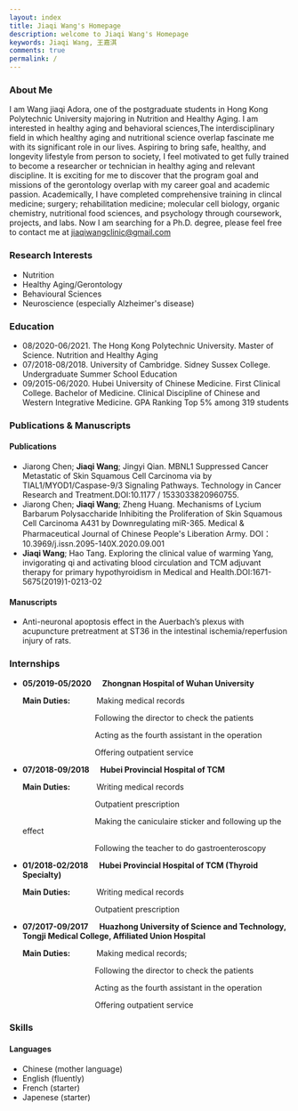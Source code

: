 ```yaml
---
layout: index
title: Jiaqi Wang's Homepage
description: welcome to Jiaqi Wang's Homepage
keywords: Jiaqi Wang, 王嘉淇
comments: true
permalink: /
---
```


### About Me

I am Wang jiaqi Adora, one of the postgraduate students in Hong Kong Polytechnic University majoring in Nutrition and Healthy Aging. I am interested in healthy aging and behavioral sciences,The interdisciplinary field in which healthy aging and nutritional science overlap fascinate me with its significant role in our lives. Aspiring to bring safe, healthy, and longevity lifestyle from person to society, I feel motivated to get fully trained to become a researcher or technician in healthy aging and relevant discipline. It is exciting for me to discover that the program goal and missions of the gerontology overlap with my career goal and academic passion. 
Academically, I have completed comprehensive training in clincal medicine; surgery; rehabilitation medicine; molecular cell biology, organic chemistry, nutritional food sciences, and psychology through coursework, projects, and labs. Now I am searching for a Ph.D. degree, please feel free to contact me at jiaqiwangclinic@gmail.com
### Research Interests

- Nutrition
- Healthy Aging/Gerontology
- Behavioural Sciences
- Neuroscience (especially Alzheimer's disease)

### Education

- 08/2020-06/2021. The Hong Kong Polytechnic University. Master of Science. Nutrition and Healthy Aging
- 07/2018-08/2018. University of Cambridge. Sidney Sussex College. Undergraduate Summer School Education
- 09/2015-06/2020. Hubei University of Chinese Medicine. First Clinical College. Bachelor of Medicine. Clinical Discipline of Chinese and Western Integrative Medicine. GPA Ranking Top 5% among 319 students

### Publications & Manuscripts

#### Publications

- Jiarong Chen; **Jiaqi Wang**; Jingyi Qian. MBNL1 Suppressed Cancer Metastatic of Skin Squamous Cell Carcinoma via by TIAL1/MYOD1/Caspase-9/3 Signaling Pathways. Technology in Cancer Research and Treatment.DOI:10.1177 / 1533033820960755.
- Jiarong Chen; **Jiaqi Wang**; Zheng Huang. Mechanisms of Lycium Barbarum Polysaccharide Inhibiting the Proliferation of Skin Squamous Cell Carcinoma A431 by Downregulating miR-365. Medical & Pharmaceutical Journal of Chinese People's Liberation Army. DOI： 10.3969/j.issn.2095-140X.2020.09.001
- **Jiaqi Wang**; Hao Tang. Exploring the clinical value of warming Yang, invigorating qi and activating blood circulation and TCM adjuvant therapy for primary hypothyroidism in Medical and Health.DOI:1671-5675(2019)1-0213-02

#### Manuscripts

- Anti-neuronal apoptosis effect in the Auerbach’s plexus with acupuncture pretreatment at ST36 in the intestinal ischemia/reperfusion injury of rats.

### Internships

- **05/2019-05/2020**&nbsp;&nbsp;&nbsp;&nbsp;&nbsp;**Zhongnan Hospital of Wuhan University**

  **Main Duties:**&nbsp;&nbsp;&nbsp;&nbsp;&nbsp;&nbsp;&nbsp;&nbsp;&nbsp;&nbsp;&nbsp;&nbsp;Making medical records

  &nbsp;&nbsp;&nbsp;&nbsp;&nbsp;&nbsp;&nbsp;&nbsp;&nbsp;&nbsp;&nbsp;&nbsp;&nbsp;&nbsp;&nbsp;&nbsp;&nbsp;&nbsp;&nbsp;&nbsp;&nbsp;&nbsp;&nbsp;&nbsp;&nbsp;&nbsp;&nbsp;&nbsp;&nbsp;&nbsp;&nbsp;&nbsp;&nbsp;Following the director to check the patients

  &nbsp;&nbsp;&nbsp;&nbsp;&nbsp;&nbsp;&nbsp;&nbsp;&nbsp;&nbsp;&nbsp;&nbsp;&nbsp;&nbsp;&nbsp;&nbsp;&nbsp;&nbsp;&nbsp;&nbsp;&nbsp;&nbsp;&nbsp;&nbsp;&nbsp;&nbsp;&nbsp;&nbsp;&nbsp;&nbsp;&nbsp;&nbsp;&nbsp;Acting as the fourth assistant in the operation

  &nbsp;&nbsp;&nbsp;&nbsp;&nbsp;&nbsp;&nbsp;&nbsp;&nbsp;&nbsp;&nbsp;&nbsp;&nbsp;&nbsp;&nbsp;&nbsp;&nbsp;&nbsp;&nbsp;&nbsp;&nbsp;&nbsp;&nbsp;&nbsp;&nbsp;&nbsp;&nbsp;&nbsp;&nbsp;&nbsp;&nbsp;&nbsp;&nbsp;Offering outpatient service

- **07/2018-09/2018**&nbsp;&nbsp;&nbsp;&nbsp;&nbsp;**Hubei Provincial Hospital of TCM**

  **Main Duties:**&nbsp;&nbsp;&nbsp;&nbsp;&nbsp;&nbsp;&nbsp;&nbsp;&nbsp;&nbsp;&nbsp;&nbsp;Writing medical records

  &nbsp;&nbsp;&nbsp;&nbsp;&nbsp;&nbsp;&nbsp;&nbsp;&nbsp;&nbsp;&nbsp;&nbsp;&nbsp;&nbsp;&nbsp;&nbsp;&nbsp;&nbsp;&nbsp;&nbsp;&nbsp;&nbsp;&nbsp;&nbsp;&nbsp;&nbsp;&nbsp;&nbsp;&nbsp;&nbsp;&nbsp;&nbsp;&nbsp;Outpatient prescription

  &nbsp;&nbsp;&nbsp;&nbsp;&nbsp;&nbsp;&nbsp;&nbsp;&nbsp;&nbsp;&nbsp;&nbsp;&nbsp;&nbsp;&nbsp;&nbsp;&nbsp;&nbsp;&nbsp;&nbsp;&nbsp;&nbsp;&nbsp;&nbsp;&nbsp;&nbsp;&nbsp;&nbsp;&nbsp;&nbsp;&nbsp;&nbsp;&nbsp;Making the caniculaire sticker and following up the effect

  &nbsp;&nbsp;&nbsp;&nbsp;&nbsp;&nbsp;&nbsp;&nbsp;&nbsp;&nbsp;&nbsp;&nbsp;&nbsp;&nbsp;&nbsp;&nbsp;&nbsp;&nbsp;&nbsp;&nbsp;&nbsp;&nbsp;&nbsp;&nbsp;&nbsp;&nbsp;&nbsp;&nbsp;&nbsp;&nbsp;&nbsp;&nbsp;&nbsp;Following the teacher to do gastroenteroscopy

- **01/2018-02/2018**&nbsp;&nbsp;&nbsp;&nbsp;&nbsp;**Hubei Provincial Hospital of TCM (Thyroid Specialty)**

  **Main Duties:**&nbsp;&nbsp;&nbsp;&nbsp;&nbsp;&nbsp;&nbsp;&nbsp;&nbsp;&nbsp;&nbsp;&nbsp;Writing medical records

  &nbsp;&nbsp;&nbsp;&nbsp;&nbsp;&nbsp;&nbsp;&nbsp;&nbsp;&nbsp;&nbsp;&nbsp;&nbsp;&nbsp;&nbsp;&nbsp;&nbsp;&nbsp;&nbsp;&nbsp;&nbsp;&nbsp;&nbsp;&nbsp;&nbsp;&nbsp;&nbsp;&nbsp;&nbsp;&nbsp;&nbsp;&nbsp;&nbsp;Outpatient prescription

- **07/2017-09/2017**&nbsp;&nbsp;&nbsp;&nbsp;&nbsp;**Huazhong University of Science and Technology, Tongji Medical College, Affiliated Union Hospital**

  **Main Duties:**&nbsp;&nbsp;&nbsp;&nbsp;&nbsp;&nbsp;&nbsp;&nbsp;&nbsp;&nbsp;&nbsp;&nbsp;Making medical records;

  &nbsp;&nbsp;&nbsp;&nbsp;&nbsp;&nbsp;&nbsp;&nbsp;&nbsp;&nbsp;&nbsp;&nbsp;&nbsp;&nbsp;&nbsp;&nbsp;&nbsp;&nbsp;&nbsp;&nbsp;&nbsp;&nbsp;&nbsp;&nbsp;&nbsp;&nbsp;&nbsp;&nbsp;&nbsp;&nbsp;&nbsp;&nbsp;&nbsp;Following the director to check the patients

  &nbsp;&nbsp;&nbsp;&nbsp;&nbsp;&nbsp;&nbsp;&nbsp;&nbsp;&nbsp;&nbsp;&nbsp;&nbsp;&nbsp;&nbsp;&nbsp;&nbsp;&nbsp;&nbsp;&nbsp;&nbsp;&nbsp;&nbsp;&nbsp;&nbsp;&nbsp;&nbsp;&nbsp;&nbsp;&nbsp;&nbsp;&nbsp;&nbsp;Acting as the fourth assistant in the operation

  &nbsp;&nbsp;&nbsp;&nbsp;&nbsp;&nbsp;&nbsp;&nbsp;&nbsp;&nbsp;&nbsp;&nbsp;&nbsp;&nbsp;&nbsp;&nbsp;&nbsp;&nbsp;&nbsp;&nbsp;&nbsp;&nbsp;&nbsp;&nbsp;&nbsp;&nbsp;&nbsp;&nbsp;&nbsp;&nbsp;&nbsp;&nbsp;&nbsp;Offering outpatient service

### Skills

#### Languages

- Chinese (mother language)
- English (fluently)
- French (starter)
- Japenese (starter)

<!-- ### Social

{% for website in site.data.social %}
* {{ website.sitename }}：[@{{ website.name }}]({{ website.url }})
  {% endfor %} -->
